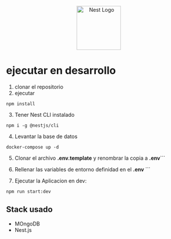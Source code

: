 <p align="center">
  <a href="http://nestjs.com/" target="blank"><img src="https://nestjs.com/img/logo-small.svg" width="120" alt="Nest Logo" /></a>
</p>

# ejecutar en desarrollo

1. clonar el repositorio
2. ejecutar

```
npm install
```

3. Tener Nest CLI instalado
```
npm i -g @nestjs/cli
```

4. Levantar la base de datos
```
docker-compose up -d
```

5. Clonar el archivo __.env.template__ y renombrar la copia a __.env__```

6. Rellenar las variables de entorno definidad en el  __.env__ ```

7. Ejecutar la Aplicacion en dev: 
```
npm run start:dev
```



## Stack usado
* MOngoDB
* Nest.js